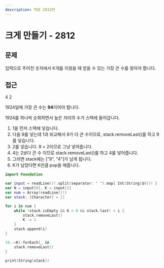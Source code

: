 ```yaml
---
description: 백준 2812번
---
```


# 크게 만들기 - 2812

## 문제&#x20;

입력으로 주어진 숫자에서 K개를 지웠을 때 얻을 수 있는 가장 큰 수를 찾아야 합니다.

## 접근

4 2

1924일때 가장 큰 수는 **94**이어야 합니다.

1924를 하나씩 순회하면서 높은 자리의 수가 스택에 들어갑니다.

1. 1을 먼저 스택에  넣습니다.
2. 다음 9를 넣는데 1과 비교해서 9가 더 큰 수이므로, stack.removeLast()를 하고 9를 넣습니다.
3. 2를 넣습니다. 9 > 2이므로 그냥 넣어줍니다.
4. 4는 2보다 큰 수 이므로 stack.removeLast()를 하고 4를 넣어줍니다.
5. 그러면 stack에는 \["9", "4"]가 남게 됩니다.&#x20;
6. K가 남았다면 K만큼 pop을 해줍니다.

```swift
import Foundation

var input = readLine()!.split(separator: " ").map{ Int(String($0))! }
var N = input[0], K = input[1]
var num = Array(readLine()!)
var stack: [Character] = []

for i in num {
    while !stack.isEmpty && K > 0 && stack.last! < i {
        stack.removeLast()
        K -= 1
    }
    stack.append(i)
}

(0..<K).forEach{_ in
    stack.removeLast()
}

print(String(stack))

```
